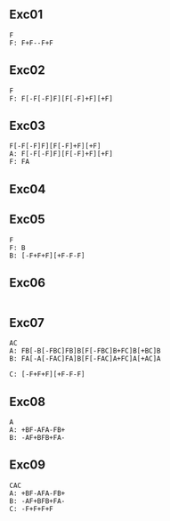 ## Exc01

```
F
F: F+F--F+F
```

## Exc02

```
F
F: F[-F[-F]F][F[-F]+F][+F]
```

## Exc03

```
F[-F[-F]F][F[-F]+F][+F]
A: F[-F[-F]F][F[-F]+F][+F]
F: FA
```

## Exc04

## Exc05

```
F
F: B
B: [-F+F+F][+F-F-F]
```

## Exc06

```

```

## Exc07

```
AC
A: FB[-B[-FBC]FB]B[F[-FBC]B+FC]B[+BC]B
B: FA[-A[-FAC]FA]B[F[-FAC]A+FC]A[+AC]A

C: [-F+F+F][+F-F-F]
```

## Exc08

```
A
A: +BF-AFA-FB+
B: -AF+BFB+FA-
```

## Exc09

```
CAC
A: +BF-AFA-FB+
B: -AF+BFB+FA-
C: -F+F+F+F
```
